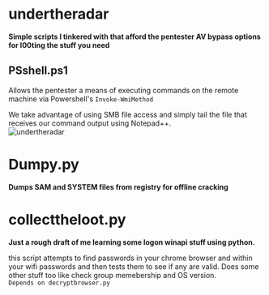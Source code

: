 # undertheradar

**Simple scripts I tinkered with that afford the pentester AV bypass options for l00ting the stuff you need**

## PSshell.ps1
Allows the pentester a means of executing commands on the remote machine via Powershell's `Invoke-WmiMethod`

We take advantage of using SMB file access and simply tail the file that receives our command output using Notepad++.  
![undertheradar](https://github.com/g3tsyst3m/undertheradar/assets/19558280/0ea085e0-ed5f-4bfa-aeca-997263be000d)

# Dumpy.py

**Dumps SAM and SYSTEM files from registry for offline cracking**

# collecttheloot.py

**Just a rough draft of me learning some logon winapi stuff using python.**

this script attempts to find passwords in your chrome browser and within your wifi passwords and then tests them to see if any are valid.  Does some other stuff too like check group memebership and OS version.  
`Depends on decryptbrowser.py`
